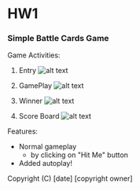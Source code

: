 # HW1
 
### Simple Battle Cards Game
 
Game Activities:

1. Entry
![alt text](https://imgur.com/OhEwik6)

2. GamePlay
![alt text](https://imgur.com/KrhsSMJ)

3. Winner
![alt text](https://imgur.com/vj8h92N)

4. Score Board
![alt text](https://imgur.com/soqxowR)


Features:

* Normal gameplay 
  * by clicking on "Hit Me" button
* Added autoplay!

Copyright (C) [date] [copyright owner]
